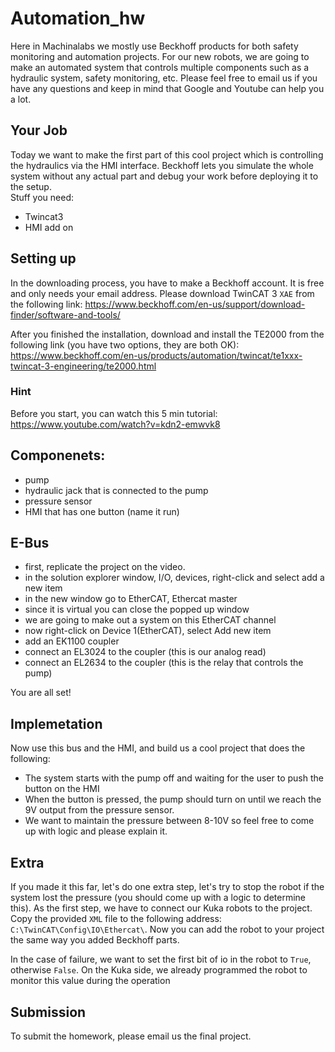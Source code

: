 # Automation\_hw

Here in Machinalabs we mostly use Beckhoff products for both safety monitoring and automation projects. For our new robots, we are going to make an automated system that controls multiple components such as a hydraulic system, safety monitoring, etc. 
Please feel free to email us if you have any questions and keep in mind that Google and Youtube can help you a lot. 

## Your Job

Today we want to make the first part of this cool project which is controlling the hydraulics via the HMI interface. Beckhoff lets you simulate the whole system without any actual part and debug your work before deploying it to the setup.  
Stuff you need:
- Twincat3
- HMI add on

## Setting up

In the downloading process, you have to make a Beckhoff account. It is free and only needs your email address. 
Please download TwinCAT 3 `XAE` from the following link:
https://www.beckhoff.com/en-us/support/download-finder/software-and-tools/

After you finished the installation, download and install the TE2000 from the following link (you have two options, they are both OK):
https://www.beckhoff.com/en-us/products/automation/twincat/te1xxx-twincat-3-engineering/te2000.html

### Hint
Before you start, you can watch this 5 min tutorial:
https://www.youtube.com/watch?v=kdn2-emwvk8


## Componenets:

- pump
- hydraulic jack that is connected to the pump
- pressure sensor 
- HMI that has one button (name it run)

## E-Bus 

- first, replicate the project on the video. 
- in the solution explorer window, I/O, devices, right-click and select add a new item
- in the new window go to EtherCAT, Ethercat master 
- since it is virtual you can close the popped up window
- we are going to make out a system on this EtherCAT channel 
- now right-click on Device 1(EtherCAT), select Add new item
- add an EK1100 coupler
- connect an EL3024 to the coupler (this is our analog read)
- connect an EL2634 to the coupler (this is the relay that controls the pump)



You are all set!

## Implemetation
Now use this bus and the HMI, and build us a cool project that does the following:
- The system starts with the pump off and waiting for the user to push the button on the HMI
- When the button is pressed, the pump should turn on until we reach the 9V output from the pressure sensor. 
- We want to maintain the pressure between 8-10V so feel free to come up with logic and please explain it. 



## Extra 
If you made it this far, let's do one extra step, let's try to stop the robot if the system lost the pressure (you should come up with a logic to determine this). As the first step,  we have to connect our Kuka robots to the project. 
Copy the provided `XML` file to the following address: `C:\TwinCAT\Config\IO\Ethercat\`. Now you can add the robot to your project the same way you added Beckhoff parts. 

In the case of failure, we want to set the first bit of io in the robot to `True`, otherwise `False`. On the Kuka side, we already programmed the robot to monitor this value during the operation


## Submission
To submit the homework, please email us the final project. 